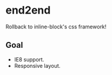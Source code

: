 end2end
=======
Rollback to inline-block's css framework!

Goal
----
* IE8 support.
* Responsive layout.

